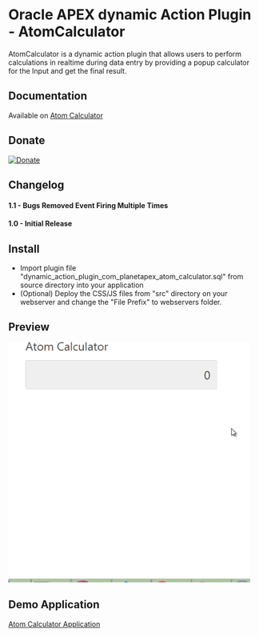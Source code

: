 
# Oracle APEX dynamic Action Plugin - AtomCalculator
AtomCalculator is a dynamic action plugin that allows users to perform calculations in realtime during data entry by providing a popup calculator for the Input and get the final result.



## Documentation

Available on
[Atom Calculator](http://apexfusion.blogspot.com/2017/04/oracle-apex-dynamic-action-plugin-atom.html "Atom Calculator Homepage")

## Donate

[![Donate](https://img.shields.io/badge/Donate-PayPal-green.svg)](https://www.paypal.me/MYasirAliShah/4)

## Changelog

#### 1.1 - Bugs Removed Event Firing Multiple Times
#### 1.0 - Initial Release


## Install
- Import plugin file "dynamic_action_plugin_com_planetapex_atom_calculator.sql" from source directory into your application
- (Optional) Deploy the CSS/JS files from "src" directory on your webserver and change the "File Prefix" to webservers folder.

## Preview
![Oracle Apex Plugin Atom Calculator](assets/atomCalculator.gif "Atom Calculator")

## Demo Application
[Atom Calculator Application](https://apex.oracle.com/pls/apex/f?p=83009:30 "Atom Calculator Homepage")
